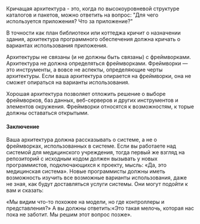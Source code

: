 Кричащая архитектура - это, когда по высокоуровневой структуре каталогов и пакетов, можно ответить на вопрос: "Для чего используется приложения? Что за приложение?"

В точности как план библиотеки или коттеджа кричит о назначении здания, архитектура программного обеспечения должна кричать о вариантах использования приложения.

Архитектуры не связаны (и не должны быть связаны) с фреймворками. Архитектура не должна определяться фреймворками. Фреймворки — это инструменты, а вовсе не аспекты, определяющие черты архитектуры. Если ваша архитектура опирается на фреймворки, она не сможет опираться на варианты использования.

Хорошая архитектура позволяет отложить решение о выборе фреймворков, баз данных, веб-серверов и других инструментов и элементов окружения. Фреймворки относятся к возможностям, к торые должны оставаться открытыми.

#### Заключение
Ваша архитектура должна рассказывать о системе, а не о фреймворках, использованных в системе. Если вы работаете над системой для медицинского учреждения, тогда первый же взгляд на репозиторий с исходным кодом должен вызывать у новых программистов, подключающихся к проекту, мысль: «Да, это медицинская система». Новые программисты должны иметь возможность изучить все возможные варианты использования, даже не зная, как будут доставляться услуги системы. Они могут подойти к вам и сказать:

«Мы видим что-то похожее на модели, но где контроллеры и представления?» А вы должны ответить:«Это такая мелочь, которая нас пока не заботит. Мы решим этот вопрос позже».